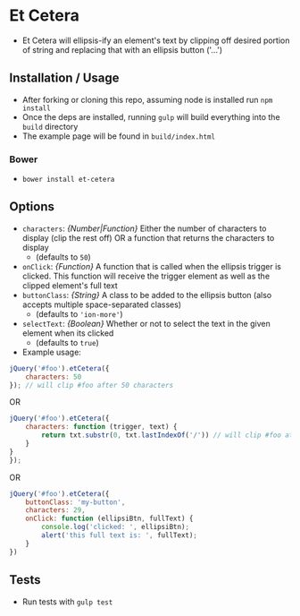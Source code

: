 # Et Cetera

* Et Cetera will ellipsis-ify an element's text by clipping off desired portion of string and replacing that with an ellipsis button ('...')

## Installation / Usage
* After forking or cloning this repo, assuming node is installed run `npm install`
* Once the deps are installed, running `gulp` will build everything into the `build` directory
* The example page will be found in `build/index.html`

### Bower
* `bower install et-cetera`

## Options
* `characters`: _{Number|Function}_ Either the number of characters to display (clip the rest off) OR a function that returns the characters to display
	* (defaults to `50`)
* `onClick`: _{Function}_ A function that is called when the ellipsis trigger is clicked.  This function will receive the trigger element as well as the clipped element's full text
* `buttonClass`: _{String}_ A class to be added to the ellipsis button (also accepts multiple space-separated classes)
	* (defaults to `'ion-more'`)
* `selectText`: _{Boolean}_ Whether or not to select the text in the given element when its clicked
	* (defaults to `true`)
* Example usage:

```js
jQuery('#foo').etCetera({
	characters: 50
}); // will clip #foo after 50 characters
```

OR


```js
jQuery('#foo').etCetera({
	characters: function (trigger, text) {
		return txt.substr(0, txt.lastIndexOf('/')) // will clip #foo at its last slash
	}
}
});

```


OR

```js
jQuery('#foo').etCetera({
	buttonClass: 'my-button',
	characters: 29,
	onClick: function (ellipsiBtn, fullText) {
		console.log('clicked: ', ellipsiBtn);
		alert('this full text is: ', fullText);
	}
})
```

## Tests
* Run tests with `gulp test`
